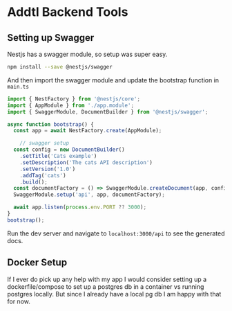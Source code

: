 # Addtl Backend Tools
## Setting up Swagger
Nestjs has a swagger module, so setup was super easy. 

```bash
npm install --save @nestjs/swagger
```

And then import the swagger module and update the bootstrap function in `main.ts`

```ts
import { NestFactory } from '@nestjs/core';
import { AppModule } from './app.module';
import { SwaggerModule, DocumentBuilder } from '@nestjs/swagger';

async function bootstrap() {
  const app = await NestFactory.create(AppModule);

	// swagger setup
  const config = new DocumentBuilder()
    .setTitle('Cats example')
    .setDescription('The cats API description')
    .setVersion('1.0')
    .addTag('cats')
    .build();
  const documentFactory = () => SwaggerModule.createDocument(app, config);
  SwaggerModule.setup('api', app, documentFactory);

  await app.listen(process.env.PORT ?? 3000);
}
bootstrap();
```

Run the dev server and navigate to `localhost:3000/api` to see the generated docs.

## Docker Setup
If I ever do pick up any help with my app I would consider setting up a dockerfile/compose to set up a postgres db in a container vs running postgres locally. But since I already have a local pg db I am happy with that for now.